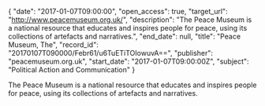 {
  "date": "2017-01-07T09:00:00", 
  "open_access": true, 
  "target_url": "http://www.peacemuseum.org.uk/", 
  "description": "The Peace Museum is a national resource that educates and inspires people for peace, using its collections of artefacts and narratives.", 
  "end_date": null, 
  "title": "Peace Museum, The", 
  "record_id": "20170107T090000/Febr61/u6TuETiTOIowuvA==", 
  "publisher": "peacemuseum.org.uk", 
  "start_date": "2017-01-07T09:00:00Z", 
  "subject": "Political Action and Communication"
}

The Peace Museum is a national resource that educates and inspires people for peace, using its collections of artefacts and narratives.